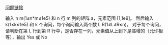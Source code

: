 [问题链接](https://codeforces.com/problemset/problem/777/C)


输入 n m(1≤n*m≤1e5) 和 n 行 m 列的矩阵 a，元素范围 [1,1e9]。
然后输入 k(1≤k≤1e5) 和 k 个询问，每个询问输入两个数 L R(1≤L≤R≤n)。
对于每个询问，请判断在第 L 行到第 R 行中，是否存在一列，元素值从上到下是递增的（允许相等），输出 Yes 或 No
